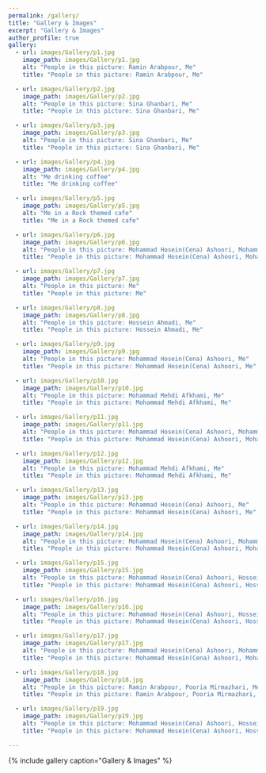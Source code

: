 ```yaml
---
permalink: /gallery/
title: "Gallery & Images"
excerpt: "Gallery & Images"
author_profile: true
gallery:
  - url: images/Gallery/p1.jpg
    image_path: images/Gallery/p1.jpg
    alt: "People in this picture: Ramin Arabpour, Me"
    title: "People in this picture: Ramin Arabpour, Me"

  - url: images/Gallery/p2.jpg
    image_path: images/Gallery/p2.jpg
    alt: "People in this picture: Sina Ghanbari, Me"
    title: "People in this picture: Sina Ghanbari, Me"

  - url: images/Gallery/p3.jpg
    image_path: images/Gallery/p3.jpg
    alt: "People in this picture: Sina Ghanbari, Me"
    title: "People in this picture: Sina Ghanbari, Me"

  - url: images/Gallery/p4.jpg
    image_path: images/Gallery/p4.jpg
    alt: "Me drinking coffee"
    title: "Me drinking coffee"

  - url: images/Gallery/p5.jpg
    image_path: images/Gallery/p5.jpg
    alt: "Me in a Rock themed cafe"
    title: "Me in a Rock themed cafe"

  - url: images/Gallery/p6.jpg
    image_path: images/Gallery/p6.jpg
    alt: "People in this picture: Mohammad Hosein(Cena) Ashoori, Mohammad Mehdi Afkhami, Hossein Ahmadi, Me"
    title: "People in this picture: Mohammad Hosein(Cena) Ashoori, Mohammad Mehdi Afkhami, Hossein Ahmadi, Me"

  - url: images/Gallery/p7.jpg
    image_path: images/Gallery/p7.jpg
    alt: "People in this picture: Me"
    title: "People in this picture: Me"

  - url: images/Gallery/p8.jpg
    image_path: images/Gallery/p8.jpg
    alt: "People in this picture: Hossein Ahmadi, Me"
    title: "People in this picture: Hossein Ahmadi, Me"

  - url: images/Gallery/p9.jpg
    image_path: images/Gallery/p9.jpg
    alt: "People in this picture: Mohammad Hosein(Cena) Ashoori, Me"
    title: "People in this picture: Mohammad Hosein(Cena) Ashoori, Me"

  - url: images/Gallery/p10.jpg
    image_path: images/Gallery/p10.jpg
    alt: "People in this picture: Mohammad Mehdi Afkhami, Me"
    title: "People in this picture: Mohammad Mehdi Afkhami, Me"

  - url: images/Gallery/p11.jpg
    image_path: images/Gallery/p11.jpg
    alt: "People in this picture: Mohammad Hosein(Cena) Ashoori, Mohammad Mehdi Afkhami, Me"
    title: "People in this picture: Mohammad Hosein(Cena) Ashoori, Mohammad Mehdi Afkhami, Me"

  - url: images/Gallery/p12.jpg
    image_path: images/Gallery/p12.jpg
    alt: "People in this picture: Mohammad Mehdi Afkhami, Me"
    title: "People in this picture: Mohammad Mehdi Afkhami, Me"

  - url: images/Gallery/p13.jpg
    image_path: images/Gallery/p13.jpg
    alt: "People in this picture: Mohammad Hosein(Cena) Ashoori, Me"
    title: "People in this picture: Mohammad Hosein(Cena) Ashoori, Me"

  - url: images/Gallery/p14.jpg
    image_path: images/Gallery/p14.jpg
    alt: "People in this picture: Mohammad Hosein(Cena) Ashoori, Mohammad Mehdi Afkhami, Hossein Ahmadi, Me"
    title: "People in this picture: Mohammad Hosein(Cena) Ashoori, Mohammad Mehdi Afkhami, Hossein Ahmadi, Me"

  - url: images/Gallery/p15.jpg
    image_path: images/Gallery/p15.jpg
    alt: "People in this picture: Mohammad Hosein(Cena) Ashoori, Hossein Ahmadi, Me"
    title: "People in this picture: Mohammad Hosein(Cena) Ashoori, Hossein Ahmadi, Me"

  - url: images/Gallery/p16.jpg
    image_path: images/Gallery/p16.jpg
    alt: "People in this picture: Mohammad Hosein(Cena) Ashoori, Hossein Bazmandegan, Mohammad Mehdi Afkhami, Me"
    title: "People in this picture: Mohammad Hosein(Cena) Ashoori, Hossein Bazmandegan, Mohammad Mehdi Afkhami, Me"

  - url: images/Gallery/p17.jpg
    image_path: images/Gallery/p17.jpg
    alt: "People in this picture: Mohammad Hosein(Cena) Ashoori, Mohammad Mehdi Afkhami, Hossein Ahmadi, Me"
    title: "People in this picture: Mohammad Hosein(Cena) Ashoori, Mohammad Mehdi Afkhami, Hossein Ahmadi, Me"

  - url: images/Gallery/p18.jpg
    image_path: images/Gallery/p18.jpg
    alt: "People in this picture: Ramin Arabpour, Pooria Mirmazhari, Me"
    title: "People in this picture: Ramin Arabpour, Pooria Mirmazhari, Me"

  - url: images/Gallery/p19.jpg
    image_path: images/Gallery/p19.jpg
    alt: "People in this picture: Mohammad Hosein(Cena) Ashoori, Hossein Bazmandegan, Mohammad Mehdi Afkhami, Me"
    title: "People in this picture: Mohammad Hosein(Cena) Ashoori, Hossein Bazmandegan, Mohammad Mehdi Afkhami, Me"

---
```

{% include gallery caption="Gallery & Images" %}

